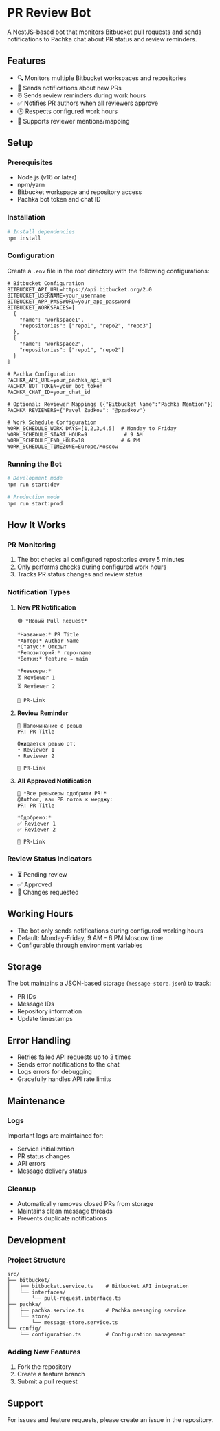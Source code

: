 # PR Review Bot

A NestJS-based bot that monitors Bitbucket pull requests and sends notifications to Pachka chat about PR status and review reminders.

## Features

- 🔍 Monitors multiple Bitbucket workspaces and repositories
- 📢 Sends notifications about new PRs
- ⏰ Sends review reminders during work hours
- ✅ Notifies PR authors when all reviewers approve
- 🕒 Respects configured work hours
- 👥 Supports reviewer mentions/mapping

## Setup

### Prerequisites

- Node.js (v16 or later)
- npm/yarn
- Bitbucket workspace and repository access
- Pachka bot token and chat ID

### Installation

```bash
# Install dependencies
npm install
```

### Configuration

Create a `.env` file in the root directory with the following configurations:

```env
# Bitbucket Configuration
BITBUCKET_API_URL=https://api.bitbucket.org/2.0
BITBUCKET_USERNAME=your_username
BITBUCKET_APP_PASSWORD=your_app_password
BITBUCKET_WORKSPACES=[
  {
    "name": "workspace1",
    "repositories": ["repo1", "repo2", "repo3"]
  },
  {
    "name": "workspace2",
    "repositories": ["repo1", "repo2"]
  }
]

# Pachka Configuration
PACHKA_API_URL=your_pachka_api_url
PACHKA_BOT_TOKEN=your_bot_token
PACHKA_CHAT_ID=your_chat_id

# Optional: Reviewer Mappings ({"Bitbucket Name":"Pachka Mention"})
PACHKA_REVIEWERS={"Pavel Zadkov": "@pzadkov"}

# Work Schedule Configuration
WORK_SCHEDULE_WORK_DAYS=[1,2,3,4,5]  # Monday to Friday
WORK_SCHEDULE_START_HOUR=9            # 9 AM
WORK_SCHEDULE_END_HOUR=18            # 6 PM
WORK_SCHEDULE_TIMEZONE=Europe/Moscow
```

### Running the Bot

```bash
# Development mode
npm run start:dev

# Production mode
npm run start:prod
```

## How It Works

### PR Monitoring

1. The bot checks all configured repositories every 5 minutes
2. Only performs checks during configured work hours
3. Tracks PR status changes and review status

### Notification Types

1. **New PR Notification**
   ```
   🟢 *Новый Pull Request*
   
   *Название:* PR Title
   *Автор:* Author Name
   *Статус:* Открыт
   *Репозиторий:* repo-name
   *Ветки:* feature → main
   
   *Ревьюеры:*
   ⏳ Reviewer 1
   ⏳ Reviewer 2
   
   🔗 PR-Link
   ```

2. **Review Reminder**
   ```
   🔄 Напоминание о ревью
   PR: PR Title
   
   Ожидается ревью от:
   • Reviewer 1
   • Reviewer 2
   
   🔗 PR-Link
   ```

3. **All Approved Notification**
   ```
   🎉 *Все ревьюеры одобрили PR!*
   @Author, ваш PR готов к мерджу:
   PR: PR Title
   
   *Одобрено:*
   ✅ Reviewer 1
   ✅ Reviewer 2
   
   🔗 PR-Link
   ```

### Review Status Indicators

- ⏳ Pending review
- ✅ Approved
- 🔴 Changes requested

## Working Hours

- The bot only sends notifications during configured working hours
- Default: Monday-Friday, 9 AM - 6 PM Moscow time
- Configurable through environment variables

## Storage

The bot maintains a JSON-based storage (`message-store.json`) to track:
- PR IDs
- Message IDs
- Repository information
- Update timestamps

## Error Handling

- Retries failed API requests up to 3 times
- Sends error notifications to the chat
- Logs errors for debugging
- Gracefully handles API rate limits

## Maintenance

### Logs
Important logs are maintained for:
- Service initialization
- PR status changes
- API errors
- Message delivery status

### Cleanup
- Automatically removes closed PRs from storage
- Maintains clean message threads
- Prevents duplicate notifications

## Development

### Project Structure
```
src/
├── bitbucket/
│   ├── bitbucket.service.ts    # Bitbucket API integration
│   └── interfaces/
│       └── pull-request.interface.ts
├── pachka/
│   ├── pachka.service.ts       # Pachka messaging service
│   └── store/
│       └── message-store.service.ts
└── config/
    └── configuration.ts        # Configuration management
```

### Adding New Features
1. Fork the repository
2. Create a feature branch
3. Submit a pull request

## Support

For issues and feature requests, please create an issue in the repository.